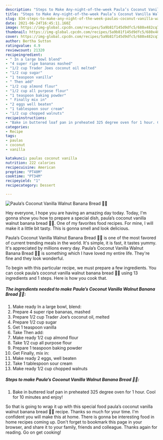 ```yaml
---
description: "Steps to Make Any-night-of-the-week Paula’s Coconut Vanilla Walnut Banana Bread 🍌🥥"
title: "Steps to Make Any-night-of-the-week Paula’s Coconut Vanilla Walnut Banana Bread 🍌🥥"
slug: 834-steps-to-make-any-night-of-the-week-paulas-coconut-vanilla-walnut-banana-bread
date: 2021-06-24T16:45:11.160Z
image: https://img-global.cpcdn.com/recipes/5a9b81f145d9dfc5/680x482cq70/paulas-coconut-vanilla-walnut-banana-bread-recipe-main-photo.jpg
thumbnail: https://img-global.cpcdn.com/recipes/5a9b81f145d9dfc5/680x482cq70/paulas-coconut-vanilla-walnut-banana-bread-recipe-main-photo.jpg
cover: https://img-global.cpcdn.com/recipes/5a9b81f145d9dfc5/680x482cq70/paulas-coconut-vanilla-walnut-banana-bread-recipe-main-photo.jpg
author: Bertha Sutton
ratingvalue: 4.9
reviewcount: 21320
recipeingredient:
- " In a large bowl blend"
- "4 super ripe bananas mashed"
- "1/2 cup Trader Joes coconut oil melted"
- "1/2 cup sugar"
- "1 teaspoon vanilla"
- " Then add"
- "1/2 cup almond flour"
- "1/2 cup all purpose flour"
- "1 teaspoon baking powder"
- " Finally mix in"
- "2 eggs well beaten"
- "1 tablespoon sour cream"
- "1/2 cup chopped walnuts"
recipeinstructions:
- "Bake in buttered loaf pan in preheated 325 degree oven for 1 hour. Cool for 10 minutes and enjoy!"
categories:
- Recipe
tags:
- paulas
- coconut
- vanilla

katakunci: paulas coconut vanilla 
nutrition: 222 calories
recipecuisine: American
preptime: "PT40M"
cooktime: "PT34M"
recipeyield: "1"
recipecategory: Dessert

---
```



![Paula’s Coconut Vanilla Walnut Banana Bread 🍌🥥](https://img-global.cpcdn.com/recipes/5a9b81f145d9dfc5/680x482cq70/paulas-coconut-vanilla-walnut-banana-bread-recipe-main-photo.jpg)

Hey everyone, I hope you are having an amazing day today. Today, I'm gonna show you how to prepare a special dish, paula’s coconut vanilla walnut banana bread 🍌🥥. One of my favorites food recipes. For mine, I will make it a little bit tasty. This is gonna smell and look delicious.

Paula’s Coconut Vanilla Walnut Banana Bread 🍌🥥 is one of the most favored of current trending meals in the world. It's simple, it is fast, it tastes yummy. It's appreciated by millions every day. Paula’s Coconut Vanilla Walnut Banana Bread 🍌🥥 is something which I have loved my entire life. They're fine and they look wonderful.




To begin with this particular recipe, we must prepare a few ingredients. You can cook paula’s coconut vanilla walnut banana bread 🍌🥥 using 13 ingredients and 1 steps. Here is how you cook that.

<!--inarticleads1-->

##### The ingredients needed to make Paula’s Coconut Vanilla Walnut Banana Bread 🍌🥥:

1. Make ready  In a large bowl, blend:
1. Prepare 4 super ripe bananas, mashed
1. Prepare 1/2 cup Trader Joe’s coconut oil, melted
1. Prepare 1/2 cup sugar
1. Get 1 teaspoon vanilla
1. Take  Then add:
1. Make ready 1/2 cup almond flour
1. Take 1/2 cup all purpose flour
1. Prepare 1 teaspoon baking powder
1. Get  Finally, mix in:
1. Make ready 2 eggs, well beaten
1. Take 1 tablespoon sour cream
1. Make ready 1/2 cup chopped walnuts




<!--inarticleads2-->

##### Steps to make Paula’s Coconut Vanilla Walnut Banana Bread 🍌🥥:

1. Bake in buttered loaf pan in preheated 325 degree oven for 1 hour. Cool for 10 minutes and enjoy!




So that is going to wrap it up with this special food paula’s coconut vanilla walnut banana bread 🍌🥥 recipe. Thanks so much for your time. I'm confident you will make this at home. There is gonna be interesting food in home recipes coming up. Don't forget to bookmark this page in your browser, and share it to your family, friends and colleague. Thanks again for reading. Go on get cooking!
